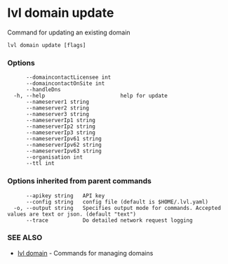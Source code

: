 # lvl domain update

Command for updating an existing domain

```
lvl domain update [flags]
```

### Options

```
      --domaincontactLicensee int   
      --domaincontactOnSite int     
      --handleDns                   
  -h, --help                        help for update
      --nameserver1 string          
      --nameserver2 string          
      --nameserver3 string          
      --nameserverIp1 string        
      --nameserverIp2 string        
      --nameserverIp3 string        
      --nameserverIpv61 string      
      --nameserverIpv62 string      
      --nameserverIpv63 string      
      --organisation int            
      --ttl int                     
```

### Options inherited from parent commands

```
      --apikey string   API key
      --config string   config file (default is $HOME/.lvl.yaml)
  -o, --output string   Specifies output mode for commands. Accepted values are text or json. (default "text")
      --trace           Do detailed network request logging
```

### SEE ALSO

* [lvl domain](lvl_domain.md)	 - Commands for managing domains

